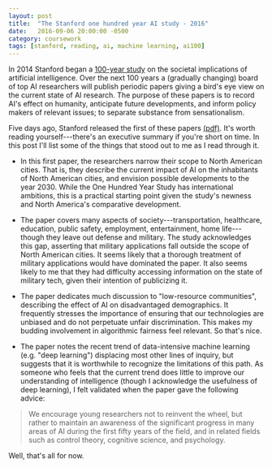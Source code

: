 ```yaml
---
layout: post
title:  "The Stanford one hundred year AI study - 2016"
date:   2016-09-06 20:00:00 -0500
category: coursework
tags: [stanford, reading, ai, machine learning, ai100] 
---
```


In 2014 Stanford began a [100-year study](https://ai100.stanford.edu/)
on the societal implications of artificial intelligence. Over 
the next 100 years a (gradually changing) board of top AI researchers 
will publish periodic papers giving a bird's eye view on the current state of 
AI research. The purpose of these papers is to record AI's effect on 
humanity, anticipate future developments, and inform policy makers of 
relevant issues; to separate substance from sensationalism. 

Five days ago, Stanford released the first of these papers 
[(pdf)](https://ai100.stanford.edu/sites/default/files/ai_100_report_0901fnlc_single.pdf).
It's worth reading yourself---there's an executive summary if you're short on
time. In this post I'll list some of the things that stood out to 
me as I read through it. 

* In this first paper, the researchers narrow their scope to North American 
cities. That is, they describe the current impact of AI on the inhabitants of
North American cities, and envision possible developments to the year 2030. 
While the One Hundred Year Study has international ambitions, this is a 
practical starting point given the study's newness and North America's
comparative development.

* The paper covers many aspects of society---transportation, healthcare,
education, public safety, employment, entertainment, home life---though they 
leave out defense and military. The study acknowledges this gap, asserting that
military applications fall outside the scope of North American cities. It seems likely that a thorough treatment of military applications would have dominated
the paper. It also seems likely to me that they had difficulty accessing 
information on the state of military tech, given their intention of 
publicizing it.

* The paper dedicates much discussion to "low-resource communities", describing
the effect of AI on disadvantaged demographics. It frequently stresses the 
importance of ensuring that our technologies are unbiased and do not perpetuate
unfair discrimination. This makes my budding involvement in algorithmic fairness
feel relevant. So that's nice.

* The paper notes the recent trend of data-intensive machine learning 
(e.g. "deep learning") displacing most other lines of inquiry, but 
suggests that it is worthwhile to recognize the limitations of this path. 
As someone who feels that the current trend does little to improve our 
understanding of intelligence (though I acknowledge the usefulness of deep 
learning), I felt validated when the paper gave the following advice:

> We encourage young researchers not to reinvent the wheel, but rather to 
  maintain an awareness of the significant progress in many areas of AI 
  during the first fifty years of the field, and in related fields such as
  control theory, cognitive science, and psychology.

Well, that's all for now. 
